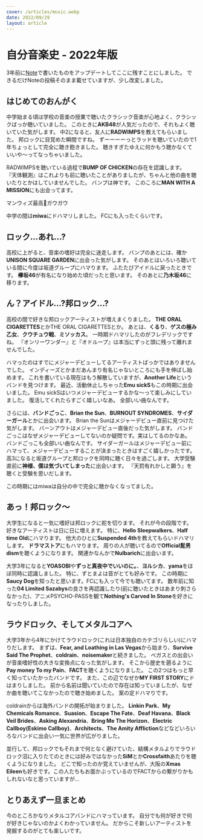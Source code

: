 ```yaml
---
cover: /articles/music.webp
date: 2022/09/29
layout: article
---
```

# 自分音楽史 - 2022年版

3年前に[Note](https://note.com/mura32033/n/n498c3a87a909)で書いたものをアップデートしてここに残すことにしました。
できるだけNoteの投稿そのまま載せていますが、少し改変しました。

## はじめてのおんがく

中学始まる頃は学校の音楽の授業で聴いたクラシック音楽が心地よく、クラシックばっか聴いていました。
このときに**AKB48**が人気だったので、それもよく聴いていた気がします。
中2になると、友人に**RADWIMPS**を教えてもらいました。
邦ロックに目覚めた瞬間ですね。
ずーーーーっとラッドを聴いていたので1年ちょっとして完全に聴き飽きました。
聴きすぎたゆえに何かもう聴かなくていいや～ってなっちゃいました。

RADWIMPSを聴いている過程で**BUMP OF CHICKEN**の存在を認識します。
『天体観測』はこれよりも前に聴いたことがありましたが、ちゃんと他の曲を聴いたりとかはしていませんでした。
バンプは神です。
このころに**MAN WITH A MISSION**にも出会ってます。

マンウィズ最高:wolf:ガウガウ

中学の間は**miwa**にドハマリしました。
FCにも入ったくらいです。

## ロック...あれ...?

高校に上がると、音楽の嗜好は完全に迷走します。
バンプのあとには、確か**UNISON SQUARE GARDEN**に出会った気がします。
そのあとはいろいろ聴いている間に今度は坂道グループにハマります。
ふたたびアイドルに戻ったときです。
**欅坂46**が有名になり始めた頃だったと思います。
そのあとに**乃木坂46**に移ります。

## ん？アイドル...?邦ロック...?

高校の間で好きな邦ロックアーティストが増えまくりました。
**THE ORAL CIGARETTES**とかTHE ORAL CIGARETTESとか。
あとは、**くるり**、**ゲスの極み乙女**、**クウチュウ戦**、**ミソッカス**。
一時期ドハマリしたのがフレデリックですね。
『オンリーワンダー』と『オドループ』は本当にずっと頭に残って離れませんでした。

ハマったのはすでにメジャーデビューしてるアーティストばっかではありませんでした。
インディーズとかまだあんまり有名じゃないところにも手を伸ばし始めます。
これを書いている現在はもう解散していますが、**Another Life**というバンドを見つけます。
最近、活動休止しちゃった**Emu sickS**もこの時期に出会いました。
Emu sickSはいつメジャーデビューするかな～って楽しみにしていました。
復活してくれたらすごく嬉しいなあ。
全部いい曲なんです。

さらには、**バンドごっこ**、**Brian the Sun**、**BURNOUT SYNDROMES**、**サイダーガール**とかに出会います。
Brian the Sunはメジャーデビュー直前に見つけた気がします。
バーンアウトはメジャーデビュー直後だった気がします。
バンドごっこはなぜメジャーデビューしてないのか疑問です。実はしてるのかなあ。
バンドごっこも全部いい曲なんです。
サイダーガールはメジャーデビュー前にハマって、メジャーデビューすることが決まったときはすごく嬉しかったです。
高3になると坂道グループと邦ロックを同時に聴く日々を過ごします。
大学受験直前に**神様、僕は気づいてしまった**に出会います。
『天罰有れかしと願う』を聴くと受験を思いだします。

この時期にはmiwaは自分の中で完全に聴かなくなってました。

## あっ！邦ロック～

大学生になると一気に嗜好は邦ロックに舵を切ります。
それが今の段階です。
好きなアーティストは日に日に増えます。
特に、**Hello Sleepwalkers**、**Half time Old**にハマります。
他大のひとに**Suspended 4th**を教えてもらいドハマリします。
**ドラマストア**にもハマります。
周りの人が聴いてるので**Official髭男dism**を聴くようになります。
関連かなんかで**Nulbarich**に出会います。

大学3年になると**YOASOBI**や**ずっと真夜中でいいのに。**、**ヨルシカ**、**yama**をほぼ同時に認識しました。
特に、ずとまよは音がとても好みです。
この時期に**Saucy Dog**を知ったと思います。FCにも入って今でも聴いてます。
数年前に知った**04 Limited Sazabys**の良さを再認識したり(前に聴いたときはあまり刺さらなかった)、アニメPSYCHO-PASSを観て**Nothing's Carved In Stone**を好きになったりしました。

## ラウドロック、そしてメタルコアへ

大学3年から4年にかけてラウドロック(これは日本独自のカテゴリらしい)にハマりだします。
まずは、**Fear, and Loathing in Las Vegas**から始まり、**Survive Said The Prophet**、**coldrain**、**noisemaker**と続きました。
ベガスとの出会いが音楽嗜好性の大きな変換点になった気がします。
そこから歴史を遡るように**Pay money To my Pain**、**FACT**を聴くようになりました。
この2つはもっと早く知っていたかったバンドです。
また、この辺でなぜか**MY FIRST STORY**にドはまりしました。
前から名前は聞いていたので存在は知っていましたが、なぜか曲を聴いてこなかったので聴き始めました。
案の定ドハマりです。

coldrainからは海外バンドの開拓が始まりました。
**Linkin Park**、**My Chemicals Romance**、**Suasion**、**Escape The Fate**、**Deaf Havana**、**Black Veil Brides**、**Asking Alexandria**、**Bring Me The Horizon**、**Electric Callboy(Eskimo Callboy)**、**Architects**、**The Amity Affliction**などなどいろいろなバンドに出会い一気に世界が広がりました。

並行して、邦ロックでもそれまで何となく避けていた、結構メタルよりでラウドロック沼に入りたてのときには好みではなかった**SiM**とか**Crossfaith**あたりを聴くようになりました。
どこで知ったのか覚えていませんが、大阪の**Xmas Eileen**も好きです。この人たちもお面かぶっているのでFACTからの繋がりかもしれないなと思っていますが...

## とりあえず一旦まとめ

今のところかなりメタルコアバンドにハマっています。
自分でも何が好きで何が好きじゃないのかよくわかっていません。
だからこそ新しいアーティストを発掘するのがとても楽しいです。
